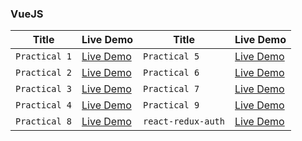 ### VueJS

| Title     | Live Demo |  Title | Live Demo |
| ----------- | ----------- | ----------- | ----------- |
| `Practical 1`    | [Live Demo](https://vue-sm-pr1.netlify.app/) | `Practical 5`    | [Live Demo](https://vue-sm-pr5.netlify.app/) |
| `Practical 2`    | [Live Demo](https://vue-sm-pr2.netlify.app/) | `Practical 6`    | [Live Demo](https://vue-sm-pr6.netlify.app/) |
| `Practical 3`    | [Live Demo](https://vue-sm-pr3.netlify.app/)  | `Practical 7`    | [Live Demo](https://vue-sm-pr7.netlify.app/) |
| `Practical 4`    | [Live Demo](https://vue-sm-pr4.netlify.app/)  | `Practical 9`    | [Live Demo](https://vue-sm-pr9.netlify.app/login) |
| `Practical 8`    | [Live Demo](https://vue-sm-pr8.netlify.app/login)  | `react-redux-auth`    | [Live Demo](https://redux-user-man.netlify.app/register) |
